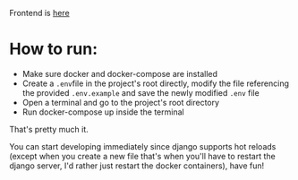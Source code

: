 Frontend is [here](https://github.com/that-one-arab/stoic-diary-frontend)

# How to run:
- Make sure docker and docker-compose are installed
- Create a `.env`file in the project's root directly, modify the file referencing the provided `.env.example` and save the newly modified `.env` file
- Open a terminal and go to the project's root directory
- Run docker-compose up inside the terminal

That's pretty much it.

You can start developing immediately since django supports hot reloads (except when you create a new file that's when you'll have to restart the django server, I'd rather just restart the docker containers), have fun!
